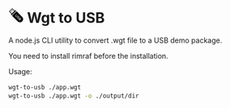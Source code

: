 # <img src="./logo.webp" alt="drawing" width="30"/> Wgt to USB
A node.js CLI utility to convert .wgt file to a USB demo package.

You need to install rimraf before the installation.

Usage:
```bash
wgt-to-usb ./app.wgt
wgt-to-usb ./app.wgt -o ./output/dir
```
